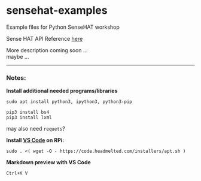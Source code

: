# sensehat-examples
Example files for Python SenseHAT workshop



Sense HAT API Reference [here](https://pythonhosted.org/sense-hat/api/)

More description coming soon ...    
maybe ...


<hr>

### Notes:

**Install additional needed programs/libraries**

```
sudo apt install python3, ipython3, python3-pip
```

```
pip3 install bs4
pip3 install lxml
```
may also need `requets`?


**Install [VS Code](https://code.visualstudio.com/) on RPi:**
```
sudo . <( wget -O - https://code.headmelted.com/installers/apt.sh )
```

**Markdown preview with VS Code**
```
Ctrl+K V
```
